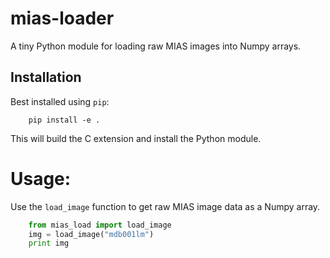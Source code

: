 # mias-loader
A tiny Python module for loading raw MIAS images into Numpy arrays.

## Installation

Best installed using ```pip```:

```
    pip install -e .
```

This will build the C extension and install the Python module.

# Usage:

Use the ```load_image``` function to get raw MIAS image data as a Numpy array.

```python
    from mias_load import load_image
    img = load_image("mdb001lm")
    print img
```
